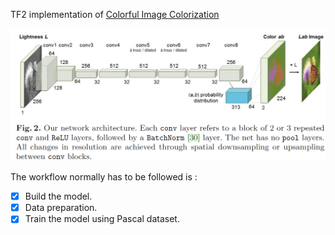 TF2 implementation of  [Colorful Image Colorization](https://arxiv.org/abs/1603.08511) 

![](assets/Screenshot%20from%202020-02-04%2017-23-41.png)

The workflow normally has to be followed is :

- [x] Build the model.
- [x] Data preparation.
- [x] Train the model using Pascal dataset.
<!-- - - [ ] Evaluate the model on static image.--<<
- [ ] Evalaute the model on streaming input.
- [ ] Create an API of the model using `Flask`.
- [ ] Write the `Dockerfile`
- [ ] Continous Integration with travis-CI.
- [ ] `Extra:` deployment with kubeflow

